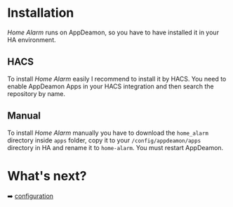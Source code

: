 <meta charset="utf-8"/>

# Installation

*Home Alarm* runs on AppDeamon, so you have to have installed it in your HA environment.

## HACS

To install *Home Alarm* easily I recommend to install it by HACS. You need to enable AppDeamon Apps in your HACS integration and then search the repository by name.

## Manual

To install *Home Alarm* manually you have to download the `home_alarm` directory inside `apps` folder, copy it to your `/config/appdeamon/apps` directory in HA and rename it to `home-alarm`. You must restart AppDeamon.

# What's next?
:arrow_right: [configuration](config/index.md)
